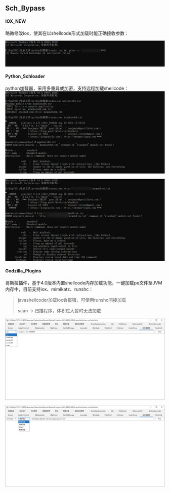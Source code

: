 ## Sch_Bypass

#### IOX_NEW

略微修改iox，使其在以shellcode形式加载时能正确接收参数：

![image-20220725114311884](images/image-20220725114311884.png)

#### Python_Schloader

python加载器，采用多重异或加密，支持远程加载shellcode：
![image-20220725114818175](images/image-20220725114818175.png)

![image-20220725114914673](images/image-20220725114914673.png)

#### Godzilla_Plugins

哥斯拉插件，基于4.0版本内置shellcode内存加载功能，一键加载pe文件至JVM内存中，目前支持iox、mimikatz、runshc：

> javashellcoder加载iox会报错，可使用runshc间接加载
>
> scan -> 扫描程序，体积过大暂时无法加载

![image-20220725115205818](images/image-20220725115205818.png)

![image-20220725115438046](images/image-20220725115438046.png)
